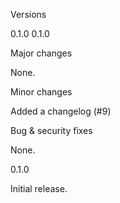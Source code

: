 Versions	

0.1.0
0.1.0

Major changes

None.

Minor changes

Added a changelog (#9)

Bug & security fixes

None.

0.1.0

Initial release.
